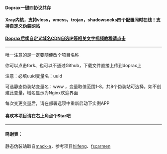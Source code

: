 #### Doprax一键四协议共存

#### Xray内核，支持vless，vmess，trojan，shadowsocks四个配置同时在线！支持自定义伪装网站

#### [Doprax后续自定义域名CDN自选IP等相关文字视频教程请点击](https://ygkkk.blogspot.com/2023/01/doprax1-xray-v2ray-cdn.html1)

------------------------

唯一注意的是一定要随便改个项目名称

你可以点击fork、也可以不通过Github，下载文件直接上传到doprax上

注意：必填uuid变量名：uuid

可选静态伪装站变量名：www ，变量取值范围1-8，共8个伪装站可选择。如不创建此变量，域名显示为Nginx欢迎界面

每次变更变量后，请在部署选项中重新启动下实例APP

#### 喜欢本项目请在右上角点个Star吧

---------------------------------------------------------------------------------------

#### 鸣谢表：
静态伪装站取自[mack-a](https://github.com/mack-a/v2ray-agent)，参考项目[hiifeng](https://github.com/hiifeng/V2ray-for-Doprax)、[fscarmen](https://github.com/fscarmen2/V2-for-Doprax)


